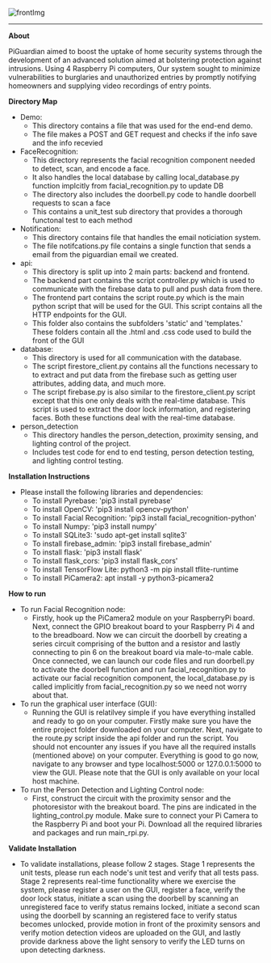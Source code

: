 ![frontImg](https://github.com/SYSC3010-W24/sysc3010-project-l2-g6/assets/91440838/f67d83c3-db14-499f-af1a-356b5bb97110)

___
**About**

PiGuardian aimed to boost the uptake of home security systems through the development of an advanced solution aimed at bolstering protection against intrusions. Using 4 Raspberry Pi computers, Our system sought to minimize vulnerabilities to burglaries and unauthorized entries by promptly notifying homeowners and supplying video recordings of entry points.

**Directory Map**
   - Demo:
      - This directory contains a file that was used for the end-end demo.
      - The file makes a POST and GET request and checks if the info save and the info recevied 
   - FaceRecognition:
     - This directory represents the facial recognition component needed to detect, scan, and encode a face.
     - It also handles the local database by calling local_database.py function implcitly from facial_recognition.py to update DB
     - The directory also includes the doorbell.py code to handle doorbell requests to scan a face
     - This contains a unit_test sub directory that provides a thorough functonal test to each method
   - Notification:
        - This directory contains file that handles the email noticiation system.
        - The file notifcations.py file contains a single function that sends a email from the piguardian email we created.
   - api:
     - This directory is split up into 2 main parts: backend and frontend.
     - The backend part contains the script controller.py which is used to communicate with the firebase data to pull and push data from there.
     - The frontend part contains the script route.py which is the main python script that will be used for the GUI. This script contains all the HTTP endpoints for the GUI.
     - This folder also contains the subfolders 'static' and 'templates.' These folders contain all the .html and .css code used to build the front of the GUI 
   - database:
     - This directory is used for all communication with the database.
     - The script firestore_client.py contains all the functions necessary to to extract and put data from the firebase such as getting user attributes, adding data, and much more.
     - The script firebase.py is also similar to the firestore_client.py script except that this one only deals with the real-time database. This script is used to extract the door lock information, and registering faces. Both these functions deal with the real-time            database. 
   - person_detection
     - This directory handles the person_detection, proximity sensing, and lighting control of the project.
     - Includes test code for end to end testing, person detection testing, and lighting control testing.

**Installation Instructions**
   - Please install the following libraries and dependencies:
     - To install Pyrebase: 'pip3 install pyrebase'
     - To install OpenCV: 'pip3 install opencv-python'
     - To install Facial Recognition: 'pip3 install facial_recognition-python'
     - To install Numpy: 'pip3 install numpy'
     - To install SQLite3: 'sudo apt-get install sqlite3'
     - To install firebase_admin: 'pip3 install firebase_admin'
     - To install flask: 'pip3 install flask'
     - To install flask_cors: 'pip3 install flask_cors'
     - To install TensorFlow Lite: python3 -m pip install tflite-runtime
     - To install PiCamera2: apt install -y python3-picamera2
       

**How to run**
   - To run Facial Recognition node:
     - Firstly, hook up the PiCamera2 module on your RaspberryPi board. Next, connect the GPIO breakout board to your Raspberry Pi 4 and to the breadboard. Now we can circuit the doorbell by creating a series circuit comprising of the button and a resistor and lastly connecting to pin 6 on the breakout board via male-to-male cable. Once connected, we can launch our code files and run doorbell.py to activate the doorbell function and run facial_recognition.py to activate our facial recognition component, the local_database.py is called implicitly from facial_recognition.py so we need not worry about that.
   - To run the graphical user interface (GUI):
     - Running the GUI is relatilvey simple if you have everything installed and ready to go on your computer. Firstly make sure you have the entire project folder downloaded on your computer. Next, navigate to the route.py script inside the api folder and run the script. You should not encounter any issues if you have all the required installs (mentioned above) on your computer. Everything is good to go now, navigate to any browser and type localhost:5000 or 127.0.0.1:5000 to view the GUI. Please note that the GUI is only available on your local host machine.
   - To run the Person Detection and Lighting Control node:
     - First, construct the circuit with the proximity sensor and the photoresistor with the breakout board. The pins are indicated in the lighting_control.py module. Make sure to connect your Pi Camera to the Raspberry Pi and boot your Pi. Download all the required libraries and packages and run main_rpi.py.  

**Validate Installation**
   - To validate installations, please follow 2 stages. Stage 1 represents the unit tests, please run each node's unit test and verify that all tests pass. Stage 2    represents real-time functionality where we exercise the system, please register a user on the GUI, register a face, verify the door lock status, initiate a scan using the doorbell by scanning an unregistered face to verify status remains locked, initiate a second scan using the doorbell by scanning an registered face to verify status becomes unlocked, provide motion in front of the proximity sensors and verify motion detection videos are uploaded on the GUI, and lastly provide darkness above the light sensory to verify the LED turns on upon detecting darkness.
   
